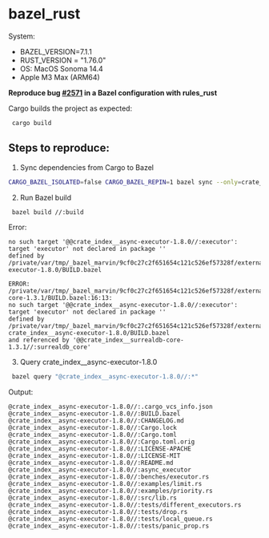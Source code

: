 # bazel_rust

System: 
* BAZEL_VERSION=7.1.1
* RUST_VERSION = "1.76.0"
* OS: MacOS Sonoma 14.4
* Apple M3 Max (ARM64)

**Reproduce bug [#2571]([url](https://github.com/bazelbuild/rules_rust/issues/2571)) in a Bazel configuration with rules_rust**

Cargo builds the project as expected:

```Bash
 cargo build 
```

## Steps to reproduce:

1) Sync dependencies from Cargo to Bazel

```Bash
CARGO_BAZEL_ISOLATED=false CARGO_BAZEL_REPIN=1 bazel sync --only=crate_index
```

2) Run Bazel build

```Bash
 bazel build //:build
```

Error:
```
no such target '@@crate_index__async-executor-1.8.0//:executor': target 'executor' not declared in package '' 
defined by /private/var/tmp/_bazel_marvin/9cf0c27c2f651654c121c526ef57328f/external/crate_index__async-executor-1.8.0/BUILD.bazel

ERROR: /private/var/tmp/_bazel_marvin/9cf0c27c2f651654c121c526ef57328f/external/crate_index__surrealdb-core-1.3.1/BUILD.bazel:16:13: 
no such target '@@crate_index__async-executor-1.8.0//:executor': target 'executor' not declared in package '' 
defined by /private/var/tmp/_bazel_marvin/9cf0c27c2f651654c121c526ef57328f/external/
crate_index__async-executor-1.8.0/BUILD.bazel 
and referenced by '@@crate_index__surrealdb-core-1.3.1//:surrealdb_core'
```

3) Query crate_index__async-executor-1.8.0

```Bash
 bazel query "@crate_index__async-executor-1.8.0//:*"
```

Output:
```
@crate_index__async-executor-1.8.0//:.cargo_vcs_info.json
@crate_index__async-executor-1.8.0//:BUILD.bazel
@crate_index__async-executor-1.8.0//:CHANGELOG.md
@crate_index__async-executor-1.8.0//:Cargo.lock
@crate_index__async-executor-1.8.0//:Cargo.toml
@crate_index__async-executor-1.8.0//:Cargo.toml.orig
@crate_index__async-executor-1.8.0//:LICENSE-APACHE
@crate_index__async-executor-1.8.0//:LICENSE-MIT
@crate_index__async-executor-1.8.0//:README.md
@crate_index__async-executor-1.8.0//:async_executor
@crate_index__async-executor-1.8.0//:benches/executor.rs
@crate_index__async-executor-1.8.0//:examples/limit.rs
@crate_index__async-executor-1.8.0//:examples/priority.rs
@crate_index__async-executor-1.8.0//:src/lib.rs
@crate_index__async-executor-1.8.0//:tests/different_executors.rs
@crate_index__async-executor-1.8.0//:tests/drop.rs
@crate_index__async-executor-1.8.0//:tests/local_queue.rs
@crate_index__async-executor-1.8.0//:tests/panic_prop.rs

```

